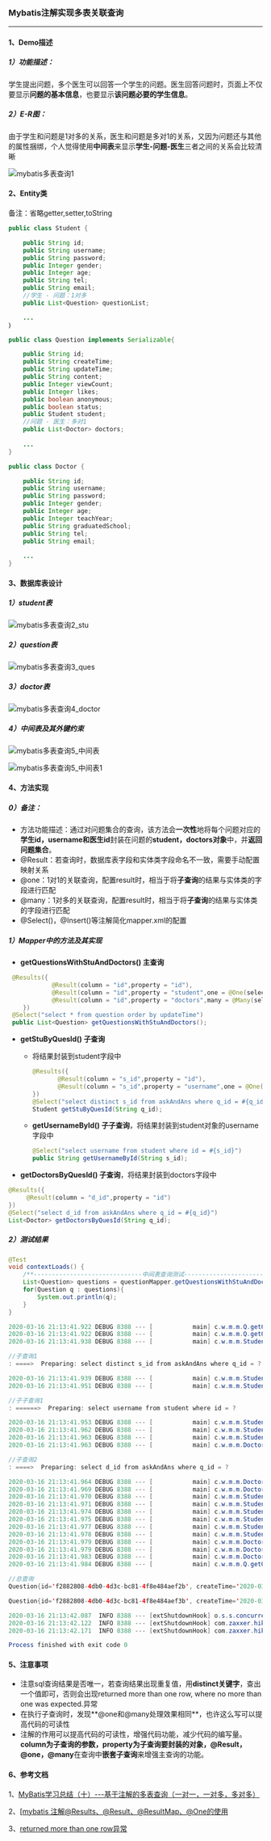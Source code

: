 ### Mybatis注解实现多表关联查询

---

#### 1、Demo描述

##### 1）功能描述：

​	学生提出问题，多个医生可以回答一个学生的问题。医生回答问题时，页面上不仅要显示**问题的基本信息**，也要显示**该问题必要的学生信息**。

##### 2）E-R图：

​	由于学生和问题是1对多的关系，医生和问题是多对1的关系，又因为问题还与其他的属性捆绑，个人觉得使用**中间表**来显示**学生-问题-医生**三者之间的关系会比较清晰

![mybatis多表查询1](E:\java面试\Study_Repositories\images\springboot\mybatis多表查询1.jpg)

#### 2、Entity类

备注：省略getter,setter,toString

```java
public class Student {

    public String id;
    public String username;
    public String password;
    public Integer gender;
    public Integer age;
    public String tel;
    public String email;
    //学生 - 问题：1对多
    public List<Question> questionList;

    ...
｝
```

```java
public class Question implements Serializable{

    public String id;
    public String createTime;
    public String updateTime;
    public String content;
    public Integer viewCount;
    public Integer likes;
    public boolean anonymous;
    public boolean status;
    public Student student;
    //问题 - 医生：多对1
    public List<Doctor> doctors;
  
    ...
}
```

```java
public class Doctor {

    public String id;
    public String username;
    public String password;
    public Integer gender;
    public Integer age;
    public Integer teachYear;
    public String graduatedSchool;
    public String tel;
    public String email;
  
    ...
}
```

#### 3、数据库表设计

##### 1）student表

![mybatis多表查询2_stu](E:\java面试\Study_Repositories\images\springboot\mybatis多表查询2_stu.jpg)

##### 2）question表

![mybatis多表查询3_ques](E:\java面试\Study_Repositories\images\springboot\mybatis多表查询3_ques.jpg)

##### 3）doctor表

![mybatis多表查询4_doctor](E:\java面试\Study_Repositories\images\springboot\mybatis多表查询4_doctor.jpg)

##### 4）中间表及其外键约束

![mybatis多表查询5_中间表](E:\java面试\Study_Repositories\images\springboot\mybatis多表查询5_中间表.jpg)



![mybatis多表查询5_中间表1](E:\java面试\Study_Repositories\images\springboot\mybatis多表查询5_中间表1.jpg)



#### 4、方法实现

##### 0）备注：

- 方法功能描述：通过对问题集合的查询，该方法会**一次性**地将每个问题对应的**学生id，username和医生id**封装在问题的**student，doctors对象**中，并**返回问题集合**。
- @Result：若查询时，数据库表字段和实体类字段命名不一致，需要手动配置映射关系
- @one：1对1的关联查询，配置result时，相当于将**子查询**的结果与实体类的字段进行匹配
- @many：1对多的关联查询，配置result时，相当于将**子查询**的结果与实体类的字段进行匹配
- @Select()，@Insert()等注解简化mapper.xml的配置

##### 1）Mapper中的方法及其实现

- **getQuestionsWithStuAndDoctors()   主查询**

```java
 @Results({
            @Result(column = "id",property = "id"),
            @Result(column = "id",property = "student",one = @One(select = "com.wangxiaoxi.mheal.mapper.StudentMapper.getStuByQuesId",fetchType=FetchType.DEFAULT)),
            @Result(column = "id",property = "doctors",many = @Many(select = "com.wangxiaoxi.mheal.mapper.DoctorMapper.getDoctorsByQuesId",fetchType=FetchType.DEFAULT)),
    })
 @Select("select * from question order by updateTime")
 public List<Question> getQuestionsWithStuAndDoctors();
```

- **getStuByQuesId()   子查询**

  - 将结果封装到student字段中

    ```java
    @Results({
           @Result(column = "s_id",property = "id"),
           @Result(column = "s_id",property = "username",one = @One(select = "com.wangxiaoxi.mheal.mapper.StudentMapper.getUsernameById",fetchType = FetchType.DEFAULT))
    })
    @Select("select distinct s_id from askAndAns where q_id = #{q_id}")
    Student getStuByQuesId(String q_id);
    ```

  - **getUsernameById()   子子查询**，将结果封装到student对象的username字段中

    ```java
    @Select("select username from student where id = #{s_id}")
    public String getUsernameById(String s_id);
    ```


- **getDoctorsByQuesId()   子查询**，将结果封装到doctors字段中

```java
@Results({
     @Result(column = "d_id",property = "id")
})
@Select("select d_id from askAndAns where q_id = #{q_id}")
List<Doctor> getDoctorsByQuesId(String q_id);
```

##### 2）测试结果

```java
@Test
void contextLoads() {
	/**------------------------------中间表查询测试------------------------------------*/
	List<Question> questions = questionMapper.getQuestionsWithStuAndDoctors();
	for(Question q : questions){
		System.out.println(q);
	}
}
```

```java
2020-03-16 21:13:41.922 DEBUG 8388 --- [           main] c.w.m.m.Q.getQuestionsWithStuAndDoctors  : ==>  Preparing: select * from question order by updateTime 
2020-03-16 21:13:41.922 DEBUG 8388 --- [           main] c.w.m.m.Q.getQuestionsWithStuAndDoctors  : ==> Parameters: 
2020-03-16 21:13:41.938 DEBUG 8388 --- [           main] c.w.m.m.StudentMapper.getStuByQuesId 

//子查询1
: ====>  Preparing: select distinct s_id from askAndAns where q_id = ? 

2020-03-16 21:13:41.939 DEBUG 8388 --- [           main] c.w.m.m.StudentMapper.getStuByQuesId     : ====> Parameters: f2882808-4db0-4d3c-bc81-4f8e484aef2b(String)
2020-03-16 21:13:41.951 DEBUG 8388 --- [           main] c.w.m.m.StudentMapper.getUsernameById

//子子查询1
: ======>  Preparing: select username from student where id = ? 

2020-03-16 21:13:41.953 DEBUG 8388 --- [           main] c.w.m.m.StudentMapper.getUsernameById    : ======> Parameters: 1614010820(String)
2020-03-16 21:13:41.962 DEBUG 8388 --- [           main] c.w.m.m.StudentMapper.getUsernameById    : <======      Total: 1
2020-03-16 21:13:41.963 DEBUG 8388 --- [           main] c.w.m.m.StudentMapper.getStuByQuesId     : <====      Total: 1
2020-03-16 21:13:41.963 DEBUG 8388 --- [           main] c.w.m.m.DoctorMapper.getDoctorsByQuesId 

//子查询2
: ====>  Preparing: select d_id from askAndAns where q_id = ? 

2020-03-16 21:13:41.964 DEBUG 8388 --- [           main] c.w.m.m.DoctorMapper.getDoctorsByQuesId  : ====> Parameters: f2882808-4db0-4d3c-bc81-4f8e484aef2b(String)
2020-03-16 21:13:41.969 DEBUG 8388 --- [           main] c.w.m.m.DoctorMapper.getDoctorsByQuesId  : <====      Total: 2
2020-03-16 21:13:41.970 DEBUG 8388 --- [           main] c.w.m.m.StudentMapper.getStuByQuesId     : ====>  Preparing: select distinct s_id from askAndAns where q_id = ? 
2020-03-16 21:13:41.971 DEBUG 8388 --- [           main] c.w.m.m.StudentMapper.getStuByQuesId     : ====> Parameters: f2882808-4db0-4d3c-bc81-4f8e484aef3b(String)
2020-03-16 21:13:41.974 DEBUG 8388 --- [           main] c.w.m.m.StudentMapper.getUsernameById    : ======>  Preparing: select username from student where id = ? 
2020-03-16 21:13:41.975 DEBUG 8388 --- [           main] c.w.m.m.StudentMapper.getUsernameById    : ======> Parameters: 1614010821(String)
2020-03-16 21:13:41.977 DEBUG 8388 --- [           main] c.w.m.m.StudentMapper.getUsernameById    : <======      Total: 1
2020-03-16 21:13:41.978 DEBUG 8388 --- [           main] c.w.m.m.StudentMapper.getStuByQuesId     : <====      Total: 1
2020-03-16 21:13:41.979 DEBUG 8388 --- [           main] c.w.m.m.DoctorMapper.getDoctorsByQuesId  : ====>  Preparing: select d_id from askAndAns where q_id = ? 
2020-03-16 21:13:41.979 DEBUG 8388 --- [           main] c.w.m.m.DoctorMapper.getDoctorsByQuesId  : ====> Parameters: f2882808-4db0-4d3c-bc81-4f8e484aef3b(String)
2020-03-16 21:13:41.983 DEBUG 8388 --- [           main] c.w.m.m.DoctorMapper.getDoctorsByQuesId  : <====      Total: 1
2020-03-16 21:13:41.984 DEBUG 8388 --- [           main] c.w.m.m.Q.getQuestionsWithStuAndDoctors  : <==      Total: 2

//总查询
Question{id='f2882808-4db0-4d3c-bc81-4f8e484aef2b', createTime='2020-03-07 10:27:19', updateTime='2020-02-26 10:27:19', content='医生，最近压力大，请问如何才能正确排解压力 ', viewCount=0, likes=0, anonymous=false, status=false, student=Student{id='1614010820', username='王XX', password='null', gender=null, age=null, tel='null', email='null', questionList=null}, doctorList=[Doctor{id='161401080801', username='null', password='null', gender=null, age=null, teachYear=null, graduatedSchool='null', tel='null', email='null'}, Doctor{id='161401080802', username='null', password='null', gender=null, age=null, teachYear=null, graduatedSchool='null', tel='null', email='null'}]}

Question{id='f2882808-4db0-4d3c-bc81-4f8e484aef3b', createTime='2020-03-07 10:27:19', updateTime='2020-02-26 10:27:19', content='医生，最近压力大，请问如何才能正确排解压力 ', viewCount=0, likes=0, anonymous=false, status=false, student=Student{id='1614010821', username='王小希', password='null', gender=null, age=null, tel='null', email='null', questionList=null}, doctorList=[Doctor{id='161401080802', username='null', password='null', gender=null, age=null, teachYear=null, graduatedSchool='null', tel='null', email='null'}]}

2020-03-16 21:13:42.087  INFO 8388 --- [extShutdownHook] o.s.s.concurrent.ThreadPoolTaskExecutor  : Shutting down ExecutorService 'applicationTaskExecutor'
2020-03-16 21:13:42.122  INFO 8388 --- [extShutdownHook] com.zaxxer.hikari.HikariDataSource       : HikariPool-1 - Shutdown initiated...
2020-03-16 21:13:42.171  INFO 8388 --- [extShutdownHook] com.zaxxer.hikari.HikariDataSource       : HikariPool-1 - Shutdown completed.

Process finished with exit code 0

```



#### 5、注意事项

- 注意sql查询结果是否唯一，若查询结果出现重复值，用**distinct关键字**，查出一个值即可，否则会出现returned more than one row, where no more than one was expected.异常
- 在执行子查询时，发现**@one和@many处理效果相同**，也许这么写可以提高代码的可读性
- 注解的作用可以提高代码的可读性，增强代码功能，减少代码的编写量。**column为子查询的参数，property为子查询要封装的对象，@Result，@one，@many**在查询中**嵌套子查询**来增强主查询的功能。



#### 6、参考文档

1、[MyBatis学习总结（十）---基于注解的多表查询（一对一，一对多，多对多）](https://blog.csdn.net/qq_40348465/article/details/84718602#%C2%A0%E4%B8%89%E3%80%81%E5%A4%9A%E5%AF%B9%E5%A4%9A%E7%9A%84%E5%85%B3%E8%81%94)

2、[[mybatis 注解@Results、@Result、@ResultMap、@One的使用](https://www.cnblogs.com/voidchar/p/11277572.html)

3、[returned more than one row异常](https://www.baidu.com/link?url=6Zi-rNH9NN8d9Sa6cj8FR1MTaWOCPgyWLnJvEGeIuuYFXt17oC3MdSrz-bqXM5wr&wd=&eqid=b0b44537000668b5000000065e6f5503)